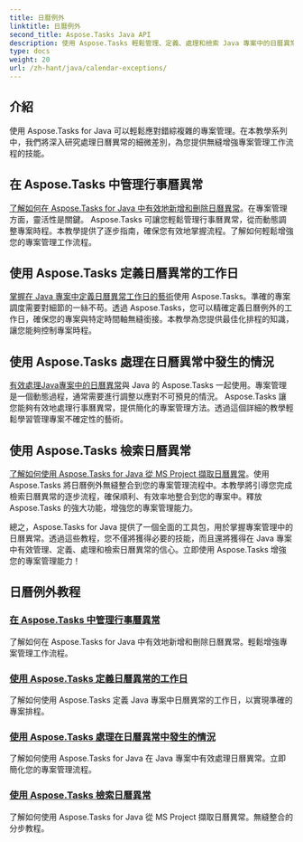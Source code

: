 ```yaml
---
title: 日曆例外
linktitle: 日曆例外
second_title: Aspose.Tasks Java API
description: 使用 Aspose.Tasks 輕鬆管理、定義、處理和檢索 Java 專案中的日曆異常。簡化專案工作流程，實現高效率的專案管理。
type: docs
weight: 20
url: /zh-hant/java/calendar-exceptions/
---
```


## 介紹

使用 Aspose.Tasks for Java 可以輕鬆應對錯綜複雜的專案管理。在本教學系列中，我們將深入研究處理日曆異常的細微差別，為您提供無縫增強專案管理工作流程的技能。

## 在 Aspose.Tasks 中管理行事曆異常
[了解如何在 Aspose.Tasks for Java 中有效地新增和刪除日曆異常](./add-remove/)。在專案管理方面，靈活性是關鍵。 Aspose.Tasks 可讓您輕鬆管理行事曆異常，從而動態調整專案時程。本教學提供了逐步指南，確保您有效地掌握流程。了解如何輕鬆增強您的專案管理工作流程。

## 使用 Aspose.Tasks 定義日曆異常的工作日
[掌握在 Java 專案中定義日曆異常工作日的藝術](./define-weekdays/)使用 Aspose.Tasks。準確的專案調度需要對細節的一絲不苟。透過 Aspose.Tasks，您可以精確定義日曆例外的工作日，確保您的專案與特定時間軸無縫銜接。本教學為您提供最佳化排程的知識，讓您能夠控制專案時程。

## 使用 Aspose.Tasks 處理在日曆異常中發生的情況
[有效處理Java專案中的日曆異常](./handle-occurrences/)與 Java 的 Aspose.Tasks 一起使用。專案管理是一個動態過程，通常需要進行調整以應對不可預見的情況。 Aspose.Tasks 讓您能夠有效地處理行事曆異常，提供簡化的專案管理方法。透過這個詳細的教學輕鬆學習管理專案不確定性的藝術。

## 使用 Aspose.Tasks 檢索日曆異常
[了解如何使用 Aspose.Tasks for Java 從 MS Project 擷取日曆異常](./retrieve/)。使用 Aspose.Tasks 將日曆例外無縫整合到您的專案管理流程中。本教學將引導您完成檢索日曆異常的逐步流程，確保順利、有效率地整合到您的專案中。釋放 Aspose.Tasks 的強大功能，增強您的專案管理能力。

總之，Aspose.Tasks for Java 提供了一個全面的工具包，用於掌握專案管理中的日曆異常。透過這些教程，您不僅將獲得必要的技能，而且還將獲得在 Java 專案中有效管理、定義、處理和檢索日曆異常的信心。立即使用 Aspose.Tasks 增強您的專案管理能力！
## 日曆例外教程
### [在 Aspose.Tasks 中管理行事曆異常](./add-remove/)
了解如何在 Aspose.Tasks for Java 中有效地新增和刪除日曆異常。輕鬆增強專案管理工作流程。
### [使用 Aspose.Tasks 定義日曆異常的工作日](./define-weekdays/)
了解如何使用 Aspose.Tasks 定義 Java 專案中日曆異常的工作日，以實現準確的專案排程。
### [使用 Aspose.Tasks 處理在日曆異常中發生的情況](./handle-occurrences/)
了解如何使用 Aspose.Tasks for Java 在 Java 專案中有效處理日曆異常。立即簡化您的專案管理流程。
### [使用 Aspose.Tasks 檢索日曆異常](./retrieve/)
了解如何使用 Aspose.Tasks for Java 從 MS Project 擷取日曆異常。無縫整合的分步教程。